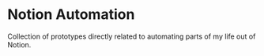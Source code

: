 # Notion Automation

Collection of prototypes directly related to automating parts of my life out of
Notion.